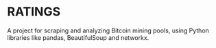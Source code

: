 # RATINGS
A project for scraping and analyzing Bitcoin mining pools, using Python libraries like pandas, BeautifulSoup and networkx.
